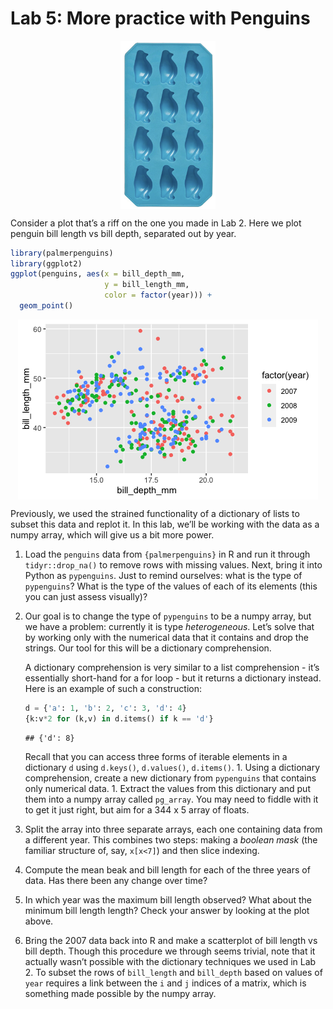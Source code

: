 Lab 5: More practice with Penguins
================

<img src="figs/penguin-ice-cubes.png" width="30%" style="display: block; margin: auto;" />

Consider a plot that’s a riff on the one you made in Lab 2. Here we plot
penguin bill length vs bill depth, separated out by year.

``` r
library(palmerpenguins)
library(ggplot2)
ggplot(penguins, aes(x = bill_depth_mm,
                     y = bill_length_mm,
                     color = factor(year))) +
  geom_point()
```

<img src="lab-05_files/figure-gfm/unnamed-chunk-2-1.png" style="display: block; margin: auto;" />

Previously, we used the strained functionality of a dictionary of lists
to subset this data and replot it. In this lab, we’ll be working with
the data as a numpy array, which will give us a bit more power.

1.  Load the `penguins` data from `{palmerpenguins}` in R and run it
    through `tidyr::drop_na()` to remove rows with missing values. Next,
    bring it into Python as `pypenguins`. Just to remind ourselves: what
    is the type of `pypenguins`? What is the type of the values of each
    of its elements (this you can just assess visually)?

2.  Our goal is to change the type of `pypenguins` to be a numpy array,
    but we have a problem: currently it is type *heterogeneous*. Let’s
    solve that by working only with the numerical data that it contains
    and drop the strings. Our tool for this will be a dictionary
    comprehension.
    
    A dictionary comprehension is very similar to a list comprehension -
    it’s essentially short-hand for a for loop - but it returns a
    dictionary instead. Here is an example of such a construction:
    
    ``` python
    d = {'a': 1, 'b': 2, 'c': 3, 'd': 4}
    {k:v*2 for (k,v) in d.items() if k == 'd'}
    ```
    
        ## {'d': 8}
    
    Recall that you can access three forms of iterable elements in a
    dictionary `d` using `d.keys()`, `d.values()`, `d.items()`. 1. Using
    a dictionary comprehension, create a new dictionary from
    `pypenguins` that contains only numerical data. 1. Extract the
    values from this dictionary and put them into a numpy array called
    `pg_array`. You may need to fiddle with it to get it just right, but
    aim for a 344 x 5 array of floats.

3.  Split the array into three separate arrays, each one containing data
    from a different year. This combines two steps: making a *boolean
    mask* (the familiar structure of, say, `x[x<7]`) and then slice
    indexing.

4.  Compute the mean beak and bill length for each of the three years of
    data. Has there been any change over time?

5.  In which year was the maximum bill length observed? What about the
    minimum bill length length? Check your answer by looking at the plot
    above.

6.  Bring the 2007 data back into R and make a scatterplot of bill
    length vs bill depth. Though this procedure we through seems
    trivial, note that it actually wasn’t possible with the dictionary
    techniques we used in Lab 2. To subset the rows of `bill_length` and
    `bill_depth` based on values of `year` requires a link between the
    `i` and `j` indices of a matrix, which is something made possible by
    the numpy array.
